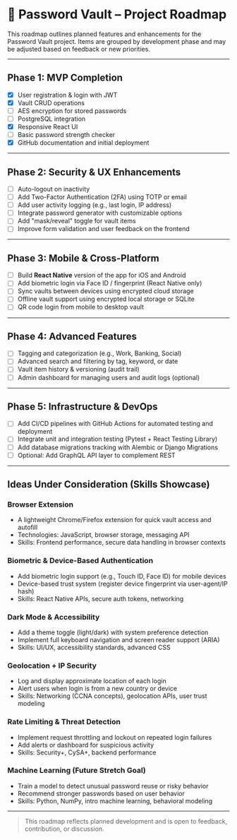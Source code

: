 # 📍 Password Vault – Project Roadmap

This roadmap outlines planned features and enhancements for the Password Vault project. Items are grouped by development phase and may be adjusted based on feedback or new priorities.

---

## Phase 1: MVP Completion
- [x] User registration & login with JWT
- [x] Vault CRUD operations
- [ ] AES encryption for stored passwords
- [ ] PostgreSQL integration
- [x] Responsive React UI
- [ ] Basic password strength checker
- [x] GitHub documentation and initial deployment

---

## Phase 2: Security & UX Enhancements
- [ ] Auto-logout on inactivity
- [ ] Add Two-Factor Authentication (2FA) using TOTP or email
- [ ] Add user activity logging (e.g., last login, IP address)
- [ ] Integrate password generator with customizable options
- [ ] Add "mask/reveal" toggle for vault items
- [ ] Improve form validation and user feedback on the frontend

---

## Phase 3: Mobile & Cross-Platform
- [ ] Build **React Native** version of the app for iOS and Android
- [ ] Add biometric login via Face ID / fingerprint (React Native only)
- [ ] Sync vaults between devices using encrypted cloud storage
- [ ] Offline vault support using encrypted local storage or SQLite
- [ ] QR code login from mobile to desktop vault

---

## Phase 4: Advanced Features
- [ ] Tagging and categorization (e.g., Work, Banking, Social)
- [ ] Advanced search and filtering by tag, keyword, or date
- [ ] Vault item history & versioning (audit trail)
- [ ] Admin dashboard for managing users and audit logs (optional)

---

## Phase 5: Infrastructure & DevOps
- [ ] Add CI/CD pipelines with GitHub Actions for automated testing and deployment
- [ ] Integrate unit and integration testing (Pytest + React Testing Library)
- [ ] Add database migrations tracking with Alembic or Django Migrations
- [ ] Optional: Add GraphQL API layer to complement REST

---

## Ideas Under Consideration (Skills Showcase)

### Browser Extension
- A lightweight Chrome/Firefox extension for quick vault access and autofill
- Technologies: JavaScript, browser storage, messaging API
- Skills: Frontend performance, secure data handling in browser contexts

### Biometric & Device-Based Authentication
- Add biometric login support (e.g., Touch ID, Face ID) for mobile devices
- Device-based trust system (register device fingerprint via user-agent/IP hash)
- Skills: React Native APIs, secure auth tokens, networking

### Dark Mode & Accessibility
- Add a theme toggle (light/dark) with system preference detection
- Implement full keyboard navigation and screen reader support (ARIA)
- Skills: UI/UX, accessibility standards, advanced CSS

### Geolocation + IP Security
- Log and display approximate location of each login
- Alert users when login is from a new country or device
- Skills: Networking (CCNA concepts), geolocation APIs, user trust modeling

### Rate Limiting & Threat Detection
- Implement request throttling and lockout on repeated login failures
- Add alerts or dashboard for suspicious activity
- Skills: Security+, CySA+, backend performance

### Machine Learning (Future Stretch Goal)
- Train a model to detect unusual password reuse or risky behavior
- Recommend stronger passwords based on user behavior
- Skills: Python, NumPy, intro machine learning, behavioral modeling

---

> This roadmap reflects planned development and is open to feedback, contribution, or discussion.
